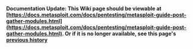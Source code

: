 <!-- Maintainers:  Please do not modify this file directly, create a pull request instead -->

**Documentation Update: This Wiki page should be viewable at [https://docs.metasploit.com/docs/pentesting/metasploit-guide-post-gather-modules.html](https://docs.metasploit.com/docs/pentesting/metasploit-guide-post-gather-modules.html). Or if it is no longer available, see this page's [previous history](./_history)**


